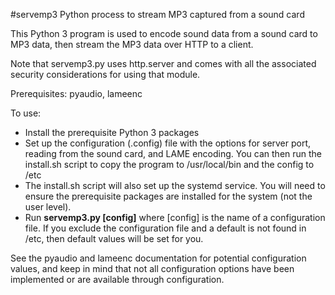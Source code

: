 #servemp3
Python process to stream MP3 captured from a sound card

This Python 3 program is used to encode sound data from a sound card to MP3 data, then stream the MP3 data over HTTP to a client.


Note that servemp3.py uses http.server and comes with all the associated security considerations for using that module.

Prerequisites: pyaudio, lameenc

To use:
- Install the prerequisite Python 3 packages
- Set up the configuration (.config) file with the options for server port, reading from the sound card, and LAME encoding.  You can then run the install.sh script to copy the program to /usr/local/bin and the config to /etc
- The install.sh script will also set up the systemd service.  You will need to ensure the prerequisite packages are installed for the system (not the user level).
- Run **servemp3.py [config]** where [config] is the name of a configuration file.  If you exclude the configuration file and a default is not found in /etc, then default values will be set for you.

See the pyaudio and lameenc documentation for potential configuration values, and keep in mind that not all configuration options have been implemented or are available through configuration.


